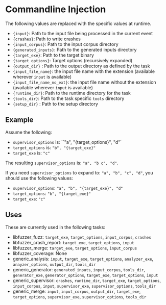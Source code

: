 # Commandline Injection

The following values are replaced with the specific values at runtime.

* `{input}`: Path to the input file being processed in the current event
* `{crashes}`: Path to write crashes
* `{input_corpus}`: Path to the input corpus directory
* `{generated_inputs}`: Path to the generated inputs directory
* `{target_exe}`: Path to the target binary
* `{target_options}`: Target options (recursively expanded)
* `{output_dir}` : Path to the output directory as defined by the task
* `{input_file_name}`: the input file name with the extension (available
  wherever `input` is available)
* `{input_file_name_no_ext}`: the input file name without the extension
  (available wherever `input` is available)
* `{runtime_dir}`: Path to the runtime directory for the task
* `{tools_dir}`: Path to the task specific `tools` directory
* `{setup_dir}` : Path to the setup directory

## Example

Assume the following:

* `supervisor_options` is: ``"a", "{target_options}", "d"`
* `target_options` is: `"b", "{target_exe}"`
* `target_exe` is: `"c"`

The resulting `supervisor_options` is: `"a", "b c", "d"`.

If you need `supervisor_options` to expand to: `"a", "b", "c", "d"`, you should use the following values:

* `supervisor_options`: `"a", "b", "{target_exe}", "d"`
* `target_options`: `"b", "{target_exe}"`
* `target_exe`: `"c"`


## Uses

These are currently used in the following tasks:

* libfuzzer_fuzz: `target_exe`, `target_options`, `input_corpus`, `crashes`
* libfuzzer_crash_report: `target_exe`, `target_options`, `input`
* libfuzzer_merge: `target_exe`, `target_options`, `input_corpus`
* libfuzzer_coverage: None
* generic_analysis: `input`, `target_exe`, `target_options`, `analyzer_exe`,
  `anayzer_options`, `output_dir`, `tools_dir`
* generic_generator: `generated_inputs`, `input_corpus`, `tools_dir`,
  `generator_exe`, `generator_options`, `target_exe`, `target_options`, `input`
* generic_supervisor: `crashes`, `runtime_dir`, `target_exe`, `target_options`,
  `input_corpus`, `input`, `supervisor_exe`, `supervisor_options`, `tools_dir`
* generic_merge: `input`, `input_corpus`, `output_dir`, `target_exe`,
  `target_options`, `supervisor_exe`, `supervisor_options`, `tools_dir`
